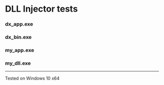 # DLL Injector tests

### dx_app.exe

### dx_bin.exe

### my_app.exe

### my_dll.exe

---------------------------------------
Tested on Windows 10 x64